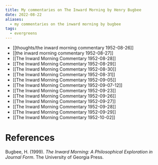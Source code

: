 ```yaml
---
title: My commentaries on The Inward Morning by Henry Bugbee
date: 2022-08-22
aliases:
  - my commentaries on the inward morning by bugbee
tags:
  - evergreens
---
```

- [[thoughts/the inward morning commentary 1952-08-26]]
- [[the inward morning commentary 1952-08-27]]
- [[The Inward Morning Commentary 1952-08-28]]
- [[The Inward Morning Commentary 1952-08-29]]
- [[The Inward Morning Commentary 1952-08-30]]
- [[The Inward Morning Commentary 1952-08-31]]
- [[The Inward Morning Commentary 1952-09-05]]
- [[The Inward Morning Commentary 1952-09-07-12]]
- [[The Inward Morning Commentary 1952-09-23]]
- [[The Inward Morning Commentary 1952-09-26]]
- [[The Inward Morning Commentary 1952-09-27]]
- [[The Inward Morning Commentary 1952-09-28]]
- [[The Inward Morning Commentary 1952-09-29]]
- [[The Inward Morning Commentary 1952-10-02]]

# References

Bugbee, H. (1999). _The Inward Morning: A Philosophical Exploration in Journal Form_. The University of Georgia Press.